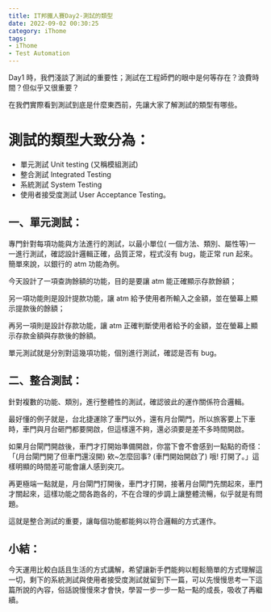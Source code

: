 ```yaml
---
title: IT邦鐵人賽Day2-測試的類型
date: 2022-09-02 00:30:25
category: iThome
tags: 
- iThome
- Test Automation
---
```

Day1 時，我們淺談了測試的重要性；測試在工程師們的眼中是何等存在？浪費時間？但似乎又很重要？

在我們實際看到測試到底是什麼東西前，先讓大家了解測試的類型有哪些。

<!--more-->

# 測試的類型大致分為：
- 單元測試 Unit testing (又稱模組測試) 
- 整合測試 Integrated Testing 
- 系統測試 System Testing 
- 使用者接受度測試 User Acceptance Testing。

## 一、單元測試：

專門針對每項功能與方法進行的測試，以最小單位( 一個方法、類別、屬性等)一一進行測試，確認設計邏輯正確，品質正常，程式沒有 bug，能正常 run 起來。簡單來說，以銀行的 atm 功能為例。

今天設計了一項查詢餘額的功能，目的是要讓 atm 能正確顯示存款餘額；

另一項功能則是設計提款功能，讓 atm 給予使用者所輸入之金額，並在螢幕上顯示提款後的餘額；

再另一項則是設計存款功能，讓 atm 正確判斷使用者給予的金額，並在螢幕上顯示存款金額與存款後的餘額。 

單元測試就是分別對這幾項功能，個別進行測試，確認是否有 bug。

## 二、整合測試：

針對複數的功能、類別，進行整體性的測試，確認彼此的運作關係符合邏輯。

最好懂的例子就是，台北捷運除了車門以外，還有月台閘門，所以旅客要上下車時，車門與月台砸門都要開啟，但這樣還不夠，還必須要是差不多時間開啟。

如果月台閘門開啟後，車門才打開始準備開啟，你當下會不會感到一點點的奇怪：「(月台閘門開了但車門還沒開) 欸~怎麼回事?  (車門開始開啟了) 哦! 打開了。」這樣明顯的時間差可能會讓人感到突兀。

再更極端一點就是，月台閘門打開後，車門才打開，接著月台閘門先關起來，車門才關起來，這樣功能之間各跑各的，不在合理的步調上讓整體流暢，似乎就是有問題。

這就是整合測試的重要，讓每個功能都能夠以符合邏輯的方式運作。

## 小結：
今天運用比較白話且生活的方式講解，希望讓新手們能夠以輕鬆簡單的方式理解這一切，剩下的系統測試與使用者接受度測試就留到下一篇，可以先慢慢思考一下這篇所說的內容，俗話說慢慢來才會快，學習一步一步一點一點的成長，吸收了再繼續。
